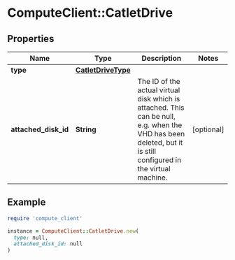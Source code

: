 # ComputeClient::CatletDrive

## Properties

| Name | Type | Description | Notes |
| ---- | ---- | ----------- | ----- |
| **type** | [**CatletDriveType**](CatletDriveType.md) |  |  |
| **attached_disk_id** | **String** | The ID of the actual virtual disk which is attached.  This can be null, e.g. when the VHD has been deleted,  but it is still configured in the virtual machine. | [optional] |

## Example

```ruby
require 'compute_client'

instance = ComputeClient::CatletDrive.new(
  type: null,
  attached_disk_id: null
)
```

